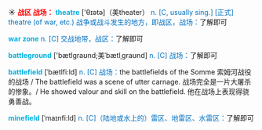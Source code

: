 ☀ <font color="red">**战区 战场：**</font>
<font color="sky blue">**theatre**</font> ['θɪətə]（美theater）
<font color="#0070c0">n. [C, usually sing.] [正式] theatre (of war, etc.) 战争或战斗发生的地方，即战区，战场：</font>了解即可
           
<font color="sky blue">**war zone**</font>
<font color="#0070c0">n. [C] 交战地带，战区：</font>了解即可

<font color="sky blue">**battleground**</font> ['bætlɡraʊnd;美ˈbætlˌɡraʊnd]
<font color="#0070c0">n. [C] 战场：</font>了解即可

<font color="sky blue">**battlefield**</font> [ˈbætlfi:ld]
<font color="#0070c0">n. [C] 战场：</font>the battlefields of the Somme 索姆河战役的战场 / The battlefield was a scene of utter carnage. 战场完全是一片大屠杀的惨象。/ He showed valour and skill on the battlefield. 他在战场上表现得骁勇善战。

<font color="sky blue">**minefield**</font> [ˈmaɪnfi:ld]
<font color="#0070c0">n. [C]（陆地或水上的）雷区、地雷区、水雷区：</font>了解即可


